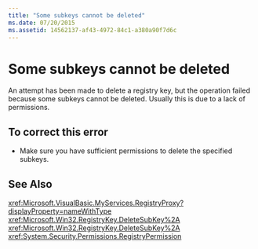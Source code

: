 ```yaml
---
title: "Some subkeys cannot be deleted"
ms.date: 07/20/2015
ms.assetid: 14562137-af43-4972-84c1-a380a90f7d6c
---
```

# Some subkeys cannot be deleted
An attempt has been made to delete a registry key, but the operation failed because some subkeys cannot be deleted. Usually this is due to a lack of permissions.  
  
## To correct this error  
  
- Make sure you have sufficient permissions to delete the specified subkeys.  
  
## See Also  
 <xref:Microsoft.VisualBasic.MyServices.RegistryProxy?displayProperty=nameWithType>  
 <xref:Microsoft.Win32.RegistryKey.DeleteSubKey%2A>  
 <xref:Microsoft.Win32.RegistryKey.DeleteSubKey%2A>  
 <xref:System.Security.Permissions.RegistryPermission>
